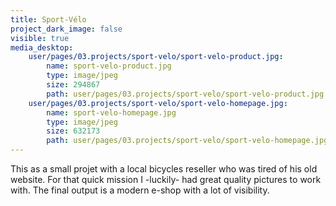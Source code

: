 ```yaml
---
title: Sport-Vélo
project_dark_image: false
visible: true
media_desktop:
    user/pages/03.projects/sport-velo/sport-velo-product.jpg:
        name: sport-velo-product.jpg
        type: image/jpeg
        size: 294867
        path: user/pages/03.projects/sport-velo/sport-velo-product.jpg
    user/pages/03.projects/sport-velo/sport-velo-homepage.jpg:
        name: sport-velo-homepage.jpg
        type: image/jpeg
        size: 632173
        path: user/pages/03.projects/sport-velo/sport-velo-homepage.jpg
---
```


This as a small projet with a local bicycles reseller who was tired of his old website. For that quick mission I -luckily- had great quality pictures to work with. The final output is a modern e-shop with a lot of visibility.